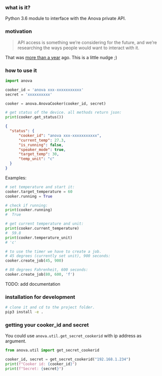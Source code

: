### what is it?

Python 3.6 module to interface with the Anova private API.


### motivation

> API access is something we’re considering for the future, and we’re researching the ways people would want to interact with it. 

That was [more than a year](https://www.reddit.com/r/sousvide/comments/3p1kas/hello_from_anova_ask_us_anything_about_the_wifi_pc/cw6qoh7/?st=ixa812m5&sh=86182a3b&context=10) ago. This is a little nudge ;)

### how to use it

```python
import anova

cooker_id = 'anova xxx-xxxxxxxxxxx'
secret = 'xxxxxxxxxx'

cooker = anova.AnovaCooker(cooker_id, secret)

# get status of the device. all methods return json:
print(cooker.get_status())
```

```json
{
  "status": {
      "cooker_id": "anova xxx-xxxxxxxxxxx",
      "current_temp": 27.3,
      "is_running": false,
      "speaker_mode": true,
      "target_temp": 30,
      "temp_unit": "c"
  }
}
```

Examples:

```python
# set temperature and start it:
cooker.target_temperature = 60
cooker.running = True

# check if running:
print(cooker.running)
#  True

# get current temperature and unit:
print(cooker.current_temperature)
#  59.8
print(cooker.temperature_unit)
# 'c'

# to use the timer we have to create a job.
# 45 degrees (currently set unit), 900 seconds:
cooker.create_job(45, 900)

# 80 degrees Fahrenheit, 600 seconds:
cooker.create_job(80, 600, 'f')
```

TODO: add documentation

### installation for development

```sh
# clone it and cd to the project folder.
pip3 install -e .
```

### getting your cooker_id and secret

You could use `anova.util.get_secret_cookerid` with ip address as argument.

```python
from anova.util import get_secret_cookerid

cooker_id, secret = get_secret_cookerid("192.168.1.234")
print(f"Cooker id: {cooker_id}")
print(f"Secret: {secret}")
```
